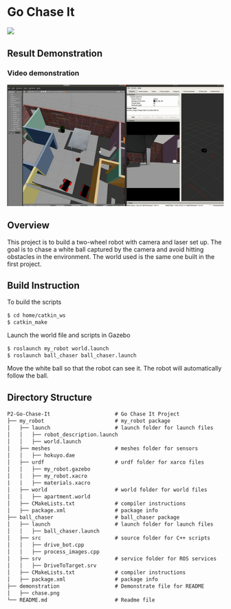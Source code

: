 # Go Chase It

[![](https://s3-us-west-1.amazonaws.com/udacity-robotics/Extra+Images/RoboND_flag.png)](http://www.udacity.com/robotics)

## Result Demonstration 

### Video demonstration

 [![Video demonstration](./demonstration/P2.gif)](https://youtu.be/9KsvwoPLz4o)

## Overview

This project is to build a two-wheel robot with camera and laser set up. The goal is to chase a white ball captured by the camera and avoid hitting obstacles in the environment. The world used is the same one built in the first project.

## Build Instruction

To build the scripts

```
$ cd home/catkin_ws
$ catkin_make
```

Launch the world file and scripts in Gazebo

```
$ roslaunch my_robot world.launch
$ roslaunch ball_chaser ball_chaser.launch
```

Move the white ball so that the robot can see it. The robot will automatically follow the ball.

## Directory Structure

```
P2-Go-Chase-It                     # Go Chase It Project
├── my_robot                       # my_robot package                   
│   ├── launch                     # launch folder for launch files   
│   │   ├── robot_description.launch
│   │   ├── world.launch
│   ├── meshes                     # meshes folder for sensors
│   │   ├── hokuyo.dae
│   ├── urdf                       # urdf folder for xarco files
│   │   ├── my_robot.gazebo
│   │   ├── my_robot.xacro
|   |   ├── materials.xacro
│   ├── world                      # world folder for world files
│   │   ├── apartment.world
│   ├── CMakeLists.txt             # compiler instructions
│   ├── package.xml                # package info
├── ball_chaser                    # ball_chaser package                   
│   ├── launch                     # launch folder for launch files   
│   │   ├── ball_chaser.launch
│   ├── src                        # source folder for C++ scripts
│   │   ├── drive_bot.cpp
│   │   ├── process_images.cpp
│   ├── srv                        # service folder for ROS services
│   │   ├── DriveToTarget.srv
│   ├── CMakeLists.txt             # compiler instructions
│   ├── package.xml                # package info  
├── demonstration                  # Demonstrate file for README 
│   ├── chase.png
└── README.md                      # Readme file                                          
```